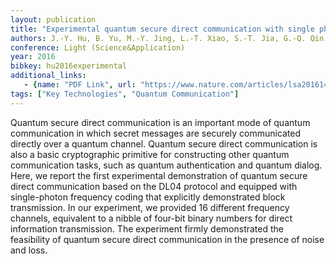 ```yaml
---
layout: publication
title: "Experimental quantum secure direct communication with single photons"
authors: J.-Y. Hu, B. Yu, M.-Y. Jing, L.-T. Xiao, S.-T. Jia, G.-Q. Qin, G.-L. Long
conference: Light (Science&Application)
year: 2016
bibkey: hu2016experimental
additional_links:
   - {name: "PDF Link", url: "https://www.nature.com/articles/lsa2016144"}
tags: ["Key Technologies", "Quantum Communication"]
---
```

Quantum secure direct communication is an important mode of quantum communication in which secret messages are securely communicated directly over a quantum channel. Quantum secure direct communication is also a basic cryptographic primitive for constructing other quantum communication tasks, such as quantum authentication and quantum dialog. Here, we report the first experimental demonstration of quantum secure direct communication based on the DL04 protocol and equipped with single-photon frequency coding that explicitly demonstrated block transmission. In our experiment, we provided 16 different frequency channels, equivalent to a nibble of four-bit binary numbers for direct information transmission. The experiment firmly demonstrated the feasibility of quantum secure direct communication in the presence of noise and loss.